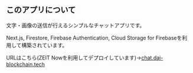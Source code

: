 ## このアプリについて
文字・画像の送信が行えるシンプルなチャットアプリです。 

Next.js, Firestore, Firebase Authentication, Cloud Storage for Firebaseを利用して構築されています。

URLはこちら(ZEIT Nowを利用してデプロイしています)→[chat.dai-blockchain.tech](https://chat.dai-blockchain.tech)

